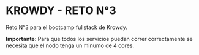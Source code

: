 # KROWDY - RETO N°3

Reto N°3 para el bootcamp fullstack de Krowdy.

**Importante**: Para que todos los servicios puedan correr correctamente se necesita que el nodo tenga un minumo de 4 cores.

